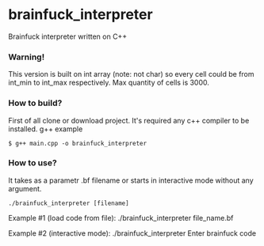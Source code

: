 # brainfuck_interpreter
Brainfuck interpreter written on C++

### Warning!
This version is built on int array (note: not char) so every cell could be from int_min to int_max respectively.
Max quantity of cells is 3000.

### How to build?
First of all clone or download project.
It's required any c++ compiler to be installed.
g++ example
```
$ g++ main.cpp -o brainfuck_interpreter

```


### How to use?
It takes as a parametr .bf filename or starts in interactive mode without any argument.

```
./brainfuck_interpreter [filename]

```

Example #1 (load code from file): ./brainfuck_interpreter file_name.bf

Example #2 (interactive mode): ./brainfuck_interpreter
                                Enter brainfuck code
         
         
